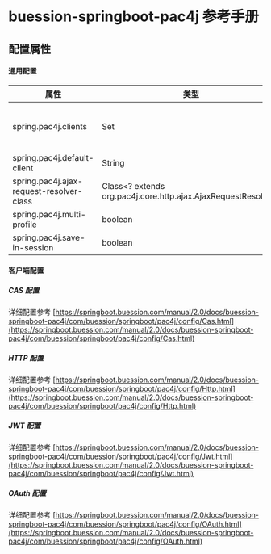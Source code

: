 # buession-springboot-pac4j 参考手册


## 配置属性


#### 通用配置

|  属性   | 类型   | 默认值    | 说明    |
|  ----  | ----   | ----     | ----   |
| spring.pac4j.clients                      | Set<String>                                  | --      | 启用认证的客户端类型名称，需要和各配置 [BaseConfig.BaseClientConfig](/manual/2.0/docs/buession-springboot-pac4j/com/buession/springboot/pac4j/config/BaseConfig.BaseClientConfig.html) 类型中的名称保持一致     |
| spring.pac4j.default-client               | String                                 | --      | 默认客户端类型名称     |
| spring.pac4j.ajax-request-resolver-class  | Class<? extends org.pac4j.core.http.ajax.AjaxRequestResolver>                                  | com.buession.security.pac4j.http.JsonAjaxRequestResolver      |  Compute if a HTTP request is an AJAX one and the appropriate response.     |
| spring.pac4j.multi-profile                | boolean                                | false      | 是否允许多个 Profile     |
| spring.pac4j.save-in-session              | boolean                                | true   | 是否保存到 SESSION 中     |


#### 客户端配置

##### CAS 配置

详细配置参考 [https://springboot.buession.com/manual/2.0/docs/buession-springboot-pac4j/com/buession/springboot/pac4j/config/Cas.html](https://springboot.buession.com/manual/2.0/docs/buession-springboot-pac4j/com/buession/springboot/pac4j/config/Cas.html)


##### HTTP 配置

详细配置参考 [https://springboot.buession.com/manual/2.0/docs/buession-springboot-pac4j/com/buession/springboot/pac4j/config/Http.html](https://springboot.buession.com/manual/2.0/docs/buession-springboot-pac4j/com/buession/springboot/pac4j/config/Http.html)


##### JWT 配置

详细配置参考 [https://springboot.buession.com/manual/2.0/docs/buession-springboot-pac4j/com/buession/springboot/pac4j/config/Jwt.html](https://springboot.buession.com/manual/2.0/docs/buession-springboot-pac4j/com/buession/springboot/pac4j/config/Jwt.html)


##### OAuth 配置

详细配置参考 [https://springboot.buession.com/manual/2.0/docs/buession-springboot-pac4j/com/buession/springboot/pac4j/config/OAuth.html](https://springboot.buession.com/manual/2.0/docs/buession-springboot-pac4j/com/buession/springboot/pac4j/config/OAuth.html)
